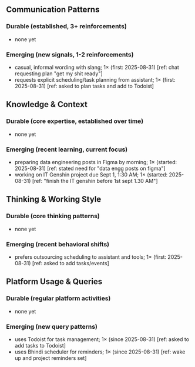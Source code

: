 ## Communication Patterns
### Durable (established, 3+ reinforcements)
- none yet

### Emerging (new signals, 1-2 reinforcements)
- casual, informal wording with slang; 1× (first: 2025-08-31) [ref: chat requesting plan "get my shit ready"]
- requests explicit scheduling/task planning from assistant; 1× (first: 2025-08-31) [ref: asked to plan tasks and add to Todoist]

## Knowledge & Context
### Durable (core expertise, established over time)
- none yet

### Emerging (recent learning, current focus)
- preparing data engineering posts in Figma by morning; 1× (started: 2025-08-31) [ref: stated need for "data engg posts on figma"]
- working on IT Genshin project due Sept 1, 1:30 AM; 1× (started: 2025-08-31) [ref: "finish the IT genshin before 1st sept 1.30 AM"]

## Thinking & Working Style
### Durable (core thinking patterns)
- none yet

### Emerging (recent behavioral shifts)
- prefers outsourcing scheduling to assistant and tools; 1× (first: 2025-08-31) [ref: asked to add tasks/events]

## Platform Usage & Queries
### Durable (regular platform activities)
- none yet

### Emerging (new query patterns)
- uses Todoist for task management; 1× (since 2025-08-31) [ref: asked to add tasks to Todoist]
- uses Bhindi scheduler for reminders; 1× (since 2025-08-31) [ref: wake up and project reminders set]